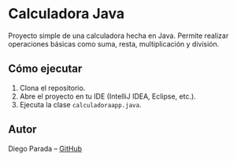 # Calculadora Java

Proyecto simple de una calculadora hecha en Java. Permite realizar operaciones básicas como suma, resta, multiplicación y división.

## Cómo ejecutar
1. Clona el repositorio.
2. Abre el proyecto en tu IDE (IntelliJ IDEA, Eclipse, etc.).
3. Ejecuta la clase `calculadoraapp.java`.

## Autor
Diego Parada – [GitHub](https://github.com/Diegoorlanzx)
